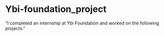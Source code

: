 # Ybi-foundation_project
"I completed an internship at Ybi Foundation and worked on the following projects."
